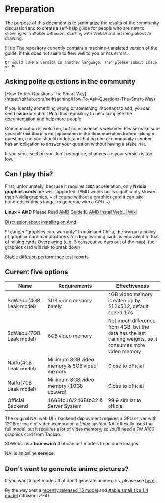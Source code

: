 # Preparation

The purpose of this document is to summarize the results of the community discussion and to create a self-help guide for people who are new to drawing with Stable Diffusion, starting with WebUi and learning about Ai drawing.

!!! tip
    The repository currently contains a machine-translated version of the guide, if this does not seem to flow well to you or has errors.

    Or would like a version in another language. Then please submit Issue or Pr

## Asking polite questions in the community

[How To Ask Questions The Smart Way] (https://github.com/selfteaching/How-To-Ask-Questions-The-Smart-Way)

If you identify something wrong or something important to add, you can send **Issue** or submit **Pr** to this repository to help complete the documentation and help more people.

Communication is welcome, but no nonsense is welcome. Please make sure yourself that there is no explanation in the documentation before asking a question, and you should understand that no one or community member has an obligation to answer your question without having a stake in it.

If you see a section you don't recognize, chances are your version is too low.


## Can I play this?

First, unfortunately, because it requires `CUDA` acceleration, only **Nvidia graphics cards** are well supported. (AMD works but is significantly slower than Nvidia graphics, ~ of course without a graphics card it can take hundreds of times longer to generate with a CPU ~)



**Linux + AMD** Please Read [AMD Guide](https://rentry.org/ayymd-stable-diffustion-v1_4-guide) 和 [AMD install WebUi Wiki](https://github.com/AUTOMATIC1111/stable-diffusion-webui/wiki/Install-and-Run-on-AMD-GPUs)


[Discussion about installing on Amd](https://github.com/AUTOMATIC1111/stable-diffusion-webui/discussions/1046)

!!! danger "graphics card warranty"
    In mainland China, the warranty policy of graphics card manufacturers for deep learning cards is equivalent to that of mining cards
    Overplaying (e.g. 3 consecutive days out of the map), the graphics card will risk to break down

[Stable diffusion performance test reports](https://docs.google.com/spreadsheets/d/1Zlv4UFiciSgmJZncCujuXKHwc4BcxbjbSBg71-SdeNk/edit#gid=0)


## Current five options

| Name | Requirements | Effectiveness |
|------------------|---------------------------|-----------------------------------------------------------------------|
| SdWebui(4GB Leak model) | 3GB video memory barely | 4GB video memory is eaten up by 512x512, default speed 17s |
| SdWebui(7GB Leak model) | 8GB video memory | Not much difference from 4GB, but the data has the last training weights, so it consumes more video memory |
| Naifu(4GB Leak model) | Minimum 8GB video memory & 8GB video memory | Close to official |
| Naifu(7GB Leak model) | Minimum 8GB video memory (10GB upward) | Close to official |
| Official Backend | 16GBfp16/24GBfp32 & Server System | 99.9 similar to official |


The original NAI web UI + backend deployment requires a GPU server with 12GB or more of video memory on a *Linux system*. NAI officially uses the full model, but it requires a lot of video memory, so you'll need a 7W A100 graphics card from Taobao.

SDWebUi is a **framework** that can use models to produce images.

NAI is an online **service**.

## Don't want to generate anime pictures?

If you want to get models that don't generate anime girls, please see [here](https://space.bilibili.com/250989068/channel/collectiondetail?sid=660352).

By the way post a [recently released 1.5 model](https://huggingface.co/runwayml/stable-diffusion-v1-5) and [stable small size 1.4 model](https://huggingface.co/CompVis/stable-) diffusion-v1-4)
